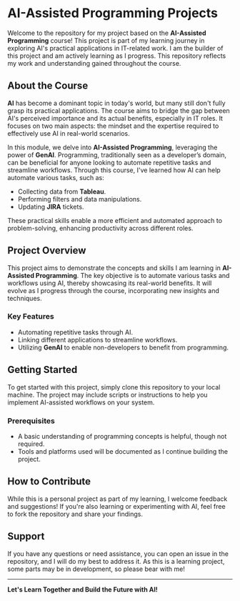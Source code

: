 # AI-Assisted Programming Projects

Welcome to the repository for my project based on the **AI-Assisted Programming** course! This project is part of my learning journey in exploring AI's practical applications in IT-related work. I am the builder of this project and am actively learning as I progress. This repository reflects my work and understanding gained throughout the course.

## About the Course

**AI** has become a dominant topic in today's world, but many still don't fully grasp its practical applications. The course aims to bridge the gap between AI's perceived importance and its actual benefits, especially in IT roles. It focuses on two main aspects: the mindset and the expertise required to effectively use AI in real-world scenarios.

In this module, we delve into **AI-Assisted Programming**, leveraging the power of **GenAI**. Programming, traditionally seen as a developer’s domain, can be beneficial for anyone looking to automate repetitive tasks and streamline workflows. Through this course, I've learned how AI can help automate various tasks, such as:
- Collecting data from **Tableau**.
- Performing filters and data manipulations.
- Updating **JIRA** tickets.

These practical skills enable a more efficient and automated approach to problem-solving, enhancing productivity across different roles.

## Project Overview

This project aims to demonstrate the concepts and skills I am learning in **AI-Assisted Programming**. The key objective is to automate various tasks and workflows using AI, thereby showcasing its real-world benefits. It will evolve as I progress through the course, incorporating new insights and techniques.

### Key Features
- Automating repetitive tasks through AI.
- Linking different applications to streamline workflows.
- Utilizing **GenAI** to enable non-developers to benefit from programming.

## Getting Started

To get started with this project, simply clone this repository to your local machine. The project may include scripts or instructions to help you implement AI-assisted workflows on your system.

### Prerequisites
- A basic understanding of programming concepts is helpful, though not required.
- Tools and platforms used will be documented as I continue building the project.

## How to Contribute

While this is a personal project as part of my learning, I welcome feedback and suggestions! If you're also learning or experimenting with AI, feel free to fork the repository and share your findings.

## Support

If you have any questions or need assistance, you can open an issue in the repository, and I will do my best to address it. As this is a learning project, some parts may be in development, so please bear with me!

---

**Let's Learn Together and Build the Future with AI!**
